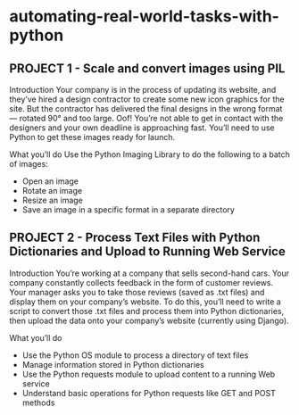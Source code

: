 # automating-real-world-tasks-with-python

PROJECT 1 - Scale and convert images using PIL
---------
Introduction
Your company is in the process of updating its website, and they’ve hired a
design contractor to create some new icon graphics for the site. But the contractor
has delivered the final designs in the wrong format — rotated 90° and too large. Oof!
You’re not able to get in contact with the designers and your own deadline is
approaching fast. You’ll need to use Python to get these images ready for launch.

What you’ll do
Use the Python Imaging Library to do the following to a batch of images:

- Open an image
- Rotate an image
- Resize an image
- Save an image in a specific format in a separate directory

PROJECT 2 - Process Text Files with Python Dictionaries and Upload to Running Web Service
---------
Introduction
You’re working at a company that sells second-hand cars. Your company constantly collects feedback in the form of customer reviews. Your manager asks you to take those reviews (saved as .txt files) and display them on your company’s website. To do this, you’ll need to write a script to convert those .txt files and process them into Python dictionaries, then upload the data onto your company’s website (currently using Django).

What you’ll do
- Use the Python OS module to process a directory of text files 
- Manage information stored in Python dictionaries
- Use the Python requests module to upload content to a running Web service
- Understand basic operations for Python requests like GET and POST methods
